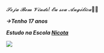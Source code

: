 _𝓢𝓮𝓳𝓪 𝓑𝓮𝓶 𝓥𝓲𝓷𝓭𝓸! 𝓔𝓾 𝓼𝓸𝓾 𝓐𝓷𝓰𝓮́𝓵𝓲𝓬𝓪_💙🌠

**_→Tenho 17 anos_**

**_Estudo na Escola [Nicota](https://instagram/escola.donanicota)_**

![](https://media1.tenor.com/m/Nd29ocoxViwAAAAC/melanie-martinez-the-voice.gif)

